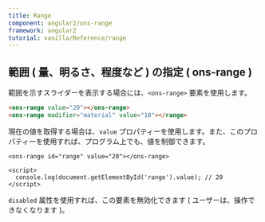 ```yaml
---
title: Range
component: angular2/ons-range
framework: angular2
tutorial: vanilla/Reference/range
---
```


## 範囲 ( 量、明るさ、程度など ) の指定 ( ons-range )

範囲を示すスライダーを表示する場合には、`<ons-range>` 要素を使用します。

``` html
<ons-range value="20"></ons-range>
<ons-range modifier="material" value="10"></range>
```

現在の値を取得する場合は、`value` プロパティーを使用します。また、このプロパティーを使用すれば、プログラム上でも、値を制御できます。

```
<ons-range id="range" value="20"></ons-range>

<script>
  console.log(document.getElementById('range').value); // 20
</script>
```

`disabled` 属性を使用すれば、この要素を無効化できます ( ユーザーは、操作できなくなります )。